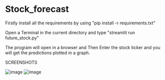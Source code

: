 # Stock_forecast

Firstly install all the requirements by using "pip install -r requirements.txt"

Open a Terminal in the current directory and type "streamlit run future_stock.py"

The program will open in a browser and Then Enter the stock ticker and you will get the predictions plotted in a graph.

SCREENSHOTS

![image](https://user-images.githubusercontent.com/84180663/179043775-704fe94e-8bfa-4277-8fe4-080266e09756.png)
![image](https://user-images.githubusercontent.com/84180663/179043870-f66505ff-9dab-441b-9cf3-993e9f636716.png)

